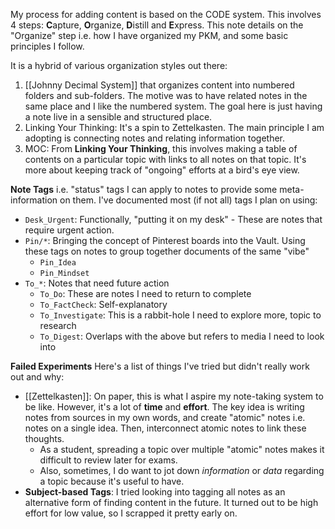 My process for adding content is based on the CODE system. This involves 4 steps: **C**apture, **O**rganize, **D**istill and **E**xpress. This note details on the "Organize" step i.e. how I have organized my PKM, and some basic principles I follow. 

It is a hybrid of various organization styles out there:
1. [[Johnny Decimal System]] that organizes content into numbered folders and sub-folders. The motive was to have related notes in the same place and I like the numbered system. The goal here is just having a note live in a sensible and structured place.
2. Linking Your Thinking: It's a spin to Zettelkasten. The main principle I am adopting is connecting notes and relating information together.
3. MOC: From **Linking Your Thinking**, this involves making a table of contents on a particular topic with links to all notes on that topic. It's more about keeping track of "ongoing" efforts at a bird's eye view.

**Note Tags**
i.e. "status" tags I can apply to notes to provide some meta-information on them. I've documented most (if not all) tags I plan on using:

- `Desk_Urgent`: Functionally, "putting it on my desk" - These are notes that require urgent action. 
- `Pin/*`: Bringing the concept of Pinterest boards into the Vault. Using these tags on notes to group together documents of the same "vibe"
	- `Pin_Idea`
	- `Pin_Mindset`
- `To_*`: Notes that need future action
	- `To_Do`: These are notes I need to return to complete
	- `To_FactCheck`: Self-explanatory
	- `To_Investigate`: This is a rabbit-hole I need to explore more, topic to research 
	- `To_Digest`: Overlaps with the above but refers to media I need to look into

**Failed Experiments**
Here's a list of things I've tried but didn't really work out and why:
- [[Zettelkasten]]: On paper, this is what I aspire my note-taking system to be like. However, it's a lot of **time** and **effort**. The key idea is writing notes from sources in my own words, and create "atomic" notes i.e. notes on a single idea. Then, interconnect atomic notes to link these thoughts.
	- As a student, spreading a topic over multiple "atomic" notes makes it difficult to review later for exams. 
	- Also, sometimes, I do want to jot down *information* or *data* regarding a topic because it's useful to have.
- **Subject-based Tags**: I tried looking into tagging all notes as an alternative form of finding content in the future. It turned out to be high effort for low value, so I scrapped it pretty early on. 
